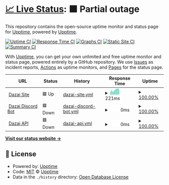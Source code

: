 # [📈 Live Status](https://upptime.github.io/upptime): <!--live status--> **🟧 Partial outage**

This repository contains the open-source uptime monitor and status page for [Upptime](https://upptime.js.org), powered by [Upptime](https://github.com/upptime/upptime).

[![Uptime CI](https://github.com/koj-co/upptime/workflows/Uptime%20CI/badge.svg)](https://github.com/koj-co/upptime/actions?query=workflow%3A%22Uptime+CI%22)
[![Response Time CI](https://github.com/koj-co/upptime/workflows/Response%20Time%20CI/badge.svg)](https://github.com/koj-co/upptime/actions?query=workflow%3A%22Response+Time+CI%22)
[![Graphs CI](https://github.com/koj-co/upptime/workflows/Graphs%20CI/badge.svg)](https://github.com/koj-co/upptime/actions?query=workflow%3A%22Graphs+CI%22)
[![Static Site CI](https://github.com/koj-co/upptime/workflows/Static%20Site%20CI/badge.svg)](https://github.com/koj-co/upptime/actions?query=workflow%3A%22Static+Site+CI%22)
[![Summary CI](https://github.com/koj-co/upptime/workflows/Summary%20CI/badge.svg)](https://github.com/koj-co/upptime/actions?query=workflow%3A%22Summary+CI%22)

With [Upptime](https://upptime.js.org), you can get your own unlimited and free uptime monitor and status page, powered entirely by a GitHub repository. We use [Issues](https://github.com/upptime/upptime/issues) as incident reports, [Actions](https://github.com/Tet-Dev/DazaiUptimeChecker/actions) as uptime monitors, and [Pages](https://upptime.github.io/upptime) for the status page.

<!--start: status pages-->
<!-- This summary is generated by Upptime (https://github.com/upptime/upptime) -->
<!-- Do not edit this manually, your changes will be overwritten -->
<!-- prettier-ignore -->
| URL | Status | History | Response Time | Uptime |
| --- | ------ | ------- | ------------- | ------ |
| <img alt="" src="https://icons.duckduckgo.com/ip3/dazai.app.ico" height="13"> [Dazai Site](https://dazai.app) | 🟩 Up | [dazai-site.yml](https://github.com/Tet-Dev/DazaiUptimeChecker/commits/HEAD/history/dazai-site.yml) | <details><summary><img alt="Response time graph" src="./graphs/dazai-site/response-time-week.png" height="20"> 221ms</summary><br><a href="https://Tet-Dev.github.io/DazaiUptimeChecker/history/dazai-site"><img alt="Response time 173" src="https://img.shields.io/endpoint?url=https%3A%2F%2Fraw.githubusercontent.com%2FTet-Dev%2FDazaiUptimeChecker%2FHEAD%2Fapi%2Fdazai-site%2Fresponse-time.json"></a><br><a href="https://Tet-Dev.github.io/DazaiUptimeChecker/history/dazai-site"><img alt="24-hour response time 211" src="https://img.shields.io/endpoint?url=https%3A%2F%2Fraw.githubusercontent.com%2FTet-Dev%2FDazaiUptimeChecker%2FHEAD%2Fapi%2Fdazai-site%2Fresponse-time-day.json"></a><br><a href="https://Tet-Dev.github.io/DazaiUptimeChecker/history/dazai-site"><img alt="7-day response time 221" src="https://img.shields.io/endpoint?url=https%3A%2F%2Fraw.githubusercontent.com%2FTet-Dev%2FDazaiUptimeChecker%2FHEAD%2Fapi%2Fdazai-site%2Fresponse-time-week.json"></a><br><a href="https://Tet-Dev.github.io/DazaiUptimeChecker/history/dazai-site"><img alt="30-day response time 181" src="https://img.shields.io/endpoint?url=https%3A%2F%2Fraw.githubusercontent.com%2FTet-Dev%2FDazaiUptimeChecker%2FHEAD%2Fapi%2Fdazai-site%2Fresponse-time-month.json"></a><br><a href="https://Tet-Dev.github.io/DazaiUptimeChecker/history/dazai-site"><img alt="1-year response time 183" src="https://img.shields.io/endpoint?url=https%3A%2F%2Fraw.githubusercontent.com%2FTet-Dev%2FDazaiUptimeChecker%2FHEAD%2Fapi%2Fdazai-site%2Fresponse-time-year.json"></a></details> | <details><summary><a href="https://Tet-Dev.github.io/DazaiUptimeChecker/history/dazai-site">100.00%</a></summary><a href="https://Tet-Dev.github.io/DazaiUptimeChecker/history/dazai-site"><img alt="All-time uptime 99.99%" src="https://img.shields.io/endpoint?url=https%3A%2F%2Fraw.githubusercontent.com%2FTet-Dev%2FDazaiUptimeChecker%2FHEAD%2Fapi%2Fdazai-site%2Fuptime.json"></a><br><a href="https://Tet-Dev.github.io/DazaiUptimeChecker/history/dazai-site"><img alt="24-hour uptime 100.00%" src="https://img.shields.io/endpoint?url=https%3A%2F%2Fraw.githubusercontent.com%2FTet-Dev%2FDazaiUptimeChecker%2FHEAD%2Fapi%2Fdazai-site%2Fuptime-day.json"></a><br><a href="https://Tet-Dev.github.io/DazaiUptimeChecker/history/dazai-site"><img alt="7-day uptime 100.00%" src="https://img.shields.io/endpoint?url=https%3A%2F%2Fraw.githubusercontent.com%2FTet-Dev%2FDazaiUptimeChecker%2FHEAD%2Fapi%2Fdazai-site%2Fuptime-week.json"></a><br><a href="https://Tet-Dev.github.io/DazaiUptimeChecker/history/dazai-site"><img alt="30-day uptime 100.00%" src="https://img.shields.io/endpoint?url=https%3A%2F%2Fraw.githubusercontent.com%2FTet-Dev%2FDazaiUptimeChecker%2FHEAD%2Fapi%2Fdazai-site%2Fuptime-month.json"></a><br><a href="https://Tet-Dev.github.io/DazaiUptimeChecker/history/dazai-site"><img alt="1-year uptime 100.00%" src="https://img.shields.io/endpoint?url=https%3A%2F%2Fraw.githubusercontent.com%2FTet-Dev%2FDazaiUptimeChecker%2FHEAD%2Fapi%2Fdazai-site%2Fuptime-year.json"></a></details>
| <img alt="" src="https://icons.duckduckgo.com/ip3/api.dazai.app.ico" height="13"> [Dazai Discord Bot](https://api.dazai.app:8080/uptime.html) | 🟥 Down | [dazai-discord-bot.yml](https://github.com/Tet-Dev/DazaiUptimeChecker/commits/HEAD/history/dazai-discord-bot.yml) | <details><summary><img alt="Response time graph" src="./graphs/dazai-discord-bot/response-time-week.png" height="20"> 0ms</summary><br><a href="https://Tet-Dev.github.io/DazaiUptimeChecker/history/dazai-discord-bot"><img alt="Response time 0" src="https://img.shields.io/endpoint?url=https%3A%2F%2Fraw.githubusercontent.com%2FTet-Dev%2FDazaiUptimeChecker%2FHEAD%2Fapi%2Fdazai-discord-bot%2Fresponse-time.json"></a><br><a href="https://Tet-Dev.github.io/DazaiUptimeChecker/history/dazai-discord-bot"><img alt="24-hour response time 0" src="https://img.shields.io/endpoint?url=https%3A%2F%2Fraw.githubusercontent.com%2FTet-Dev%2FDazaiUptimeChecker%2FHEAD%2Fapi%2Fdazai-discord-bot%2Fresponse-time-day.json"></a><br><a href="https://Tet-Dev.github.io/DazaiUptimeChecker/history/dazai-discord-bot"><img alt="7-day response time 0" src="https://img.shields.io/endpoint?url=https%3A%2F%2Fraw.githubusercontent.com%2FTet-Dev%2FDazaiUptimeChecker%2FHEAD%2Fapi%2Fdazai-discord-bot%2Fresponse-time-week.json"></a><br><a href="https://Tet-Dev.github.io/DazaiUptimeChecker/history/dazai-discord-bot"><img alt="30-day response time 0" src="https://img.shields.io/endpoint?url=https%3A%2F%2Fraw.githubusercontent.com%2FTet-Dev%2FDazaiUptimeChecker%2FHEAD%2Fapi%2Fdazai-discord-bot%2Fresponse-time-month.json"></a><br><a href="https://Tet-Dev.github.io/DazaiUptimeChecker/history/dazai-discord-bot"><img alt="1-year response time 0" src="https://img.shields.io/endpoint?url=https%3A%2F%2Fraw.githubusercontent.com%2FTet-Dev%2FDazaiUptimeChecker%2FHEAD%2Fapi%2Fdazai-discord-bot%2Fresponse-time-year.json"></a></details> | <details><summary><a href="https://Tet-Dev.github.io/DazaiUptimeChecker/history/dazai-discord-bot">100.00%</a></summary><a href="https://Tet-Dev.github.io/DazaiUptimeChecker/history/dazai-discord-bot"><img alt="All-time uptime 100.00%" src="https://img.shields.io/endpoint?url=https%3A%2F%2Fraw.githubusercontent.com%2FTet-Dev%2FDazaiUptimeChecker%2FHEAD%2Fapi%2Fdazai-discord-bot%2Fuptime.json"></a><br><a href="https://Tet-Dev.github.io/DazaiUptimeChecker/history/dazai-discord-bot"><img alt="24-hour uptime 100.00%" src="https://img.shields.io/endpoint?url=https%3A%2F%2Fraw.githubusercontent.com%2FTet-Dev%2FDazaiUptimeChecker%2FHEAD%2Fapi%2Fdazai-discord-bot%2Fuptime-day.json"></a><br><a href="https://Tet-Dev.github.io/DazaiUptimeChecker/history/dazai-discord-bot"><img alt="7-day uptime 100.00%" src="https://img.shields.io/endpoint?url=https%3A%2F%2Fraw.githubusercontent.com%2FTet-Dev%2FDazaiUptimeChecker%2FHEAD%2Fapi%2Fdazai-discord-bot%2Fuptime-week.json"></a><br><a href="https://Tet-Dev.github.io/DazaiUptimeChecker/history/dazai-discord-bot"><img alt="30-day uptime 100.00%" src="https://img.shields.io/endpoint?url=https%3A%2F%2Fraw.githubusercontent.com%2FTet-Dev%2FDazaiUptimeChecker%2FHEAD%2Fapi%2Fdazai-discord-bot%2Fuptime-month.json"></a><br><a href="https://Tet-Dev.github.io/DazaiUptimeChecker/history/dazai-discord-bot"><img alt="1-year uptime 100.00%" src="https://img.shields.io/endpoint?url=https%3A%2F%2Fraw.githubusercontent.com%2FTet-Dev%2FDazaiUptimeChecker%2FHEAD%2Fapi%2Fdazai-discord-bot%2Fuptime-year.json"></a></details>
| <img alt="" src="https://icons.duckduckgo.com/ip3/api.dazai.app.ico" height="13"> [Dazai API](https://api.dazai.app:8080/api/getPerms) | 🟥 Down | [dazai-api.yml](https://github.com/Tet-Dev/DazaiUptimeChecker/commits/HEAD/history/dazai-api.yml) | <details><summary><img alt="Response time graph" src="./graphs/dazai-api/response-time-week.png" height="20"> 0ms</summary><br><a href="https://Tet-Dev.github.io/DazaiUptimeChecker/history/dazai-api"><img alt="Response time 0" src="https://img.shields.io/endpoint?url=https%3A%2F%2Fraw.githubusercontent.com%2FTet-Dev%2FDazaiUptimeChecker%2FHEAD%2Fapi%2Fdazai-api%2Fresponse-time.json"></a><br><a href="https://Tet-Dev.github.io/DazaiUptimeChecker/history/dazai-api"><img alt="24-hour response time 0" src="https://img.shields.io/endpoint?url=https%3A%2F%2Fraw.githubusercontent.com%2FTet-Dev%2FDazaiUptimeChecker%2FHEAD%2Fapi%2Fdazai-api%2Fresponse-time-day.json"></a><br><a href="https://Tet-Dev.github.io/DazaiUptimeChecker/history/dazai-api"><img alt="7-day response time 0" src="https://img.shields.io/endpoint?url=https%3A%2F%2Fraw.githubusercontent.com%2FTet-Dev%2FDazaiUptimeChecker%2FHEAD%2Fapi%2Fdazai-api%2Fresponse-time-week.json"></a><br><a href="https://Tet-Dev.github.io/DazaiUptimeChecker/history/dazai-api"><img alt="30-day response time 0" src="https://img.shields.io/endpoint?url=https%3A%2F%2Fraw.githubusercontent.com%2FTet-Dev%2FDazaiUptimeChecker%2FHEAD%2Fapi%2Fdazai-api%2Fresponse-time-month.json"></a><br><a href="https://Tet-Dev.github.io/DazaiUptimeChecker/history/dazai-api"><img alt="1-year response time 0" src="https://img.shields.io/endpoint?url=https%3A%2F%2Fraw.githubusercontent.com%2FTet-Dev%2FDazaiUptimeChecker%2FHEAD%2Fapi%2Fdazai-api%2Fresponse-time-year.json"></a></details> | <details><summary><a href="https://Tet-Dev.github.io/DazaiUptimeChecker/history/dazai-api">100.00%</a></summary><a href="https://Tet-Dev.github.io/DazaiUptimeChecker/history/dazai-api"><img alt="All-time uptime 100.00%" src="https://img.shields.io/endpoint?url=https%3A%2F%2Fraw.githubusercontent.com%2FTet-Dev%2FDazaiUptimeChecker%2FHEAD%2Fapi%2Fdazai-api%2Fuptime.json"></a><br><a href="https://Tet-Dev.github.io/DazaiUptimeChecker/history/dazai-api"><img alt="24-hour uptime 100.00%" src="https://img.shields.io/endpoint?url=https%3A%2F%2Fraw.githubusercontent.com%2FTet-Dev%2FDazaiUptimeChecker%2FHEAD%2Fapi%2Fdazai-api%2Fuptime-day.json"></a><br><a href="https://Tet-Dev.github.io/DazaiUptimeChecker/history/dazai-api"><img alt="7-day uptime 100.00%" src="https://img.shields.io/endpoint?url=https%3A%2F%2Fraw.githubusercontent.com%2FTet-Dev%2FDazaiUptimeChecker%2FHEAD%2Fapi%2Fdazai-api%2Fuptime-week.json"></a><br><a href="https://Tet-Dev.github.io/DazaiUptimeChecker/history/dazai-api"><img alt="30-day uptime 100.00%" src="https://img.shields.io/endpoint?url=https%3A%2F%2Fraw.githubusercontent.com%2FTet-Dev%2FDazaiUptimeChecker%2FHEAD%2Fapi%2Fdazai-api%2Fuptime-month.json"></a><br><a href="https://Tet-Dev.github.io/DazaiUptimeChecker/history/dazai-api"><img alt="1-year uptime 100.00%" src="https://img.shields.io/endpoint?url=https%3A%2F%2Fraw.githubusercontent.com%2FTet-Dev%2FDazaiUptimeChecker%2FHEAD%2Fapi%2Fdazai-api%2Fuptime-year.json"></a></details>

<!--end: status pages-->

[**Visit our status website →**](https://upptime.github.io/upptime)

## 📄 License

- Powered by: [Upptime](https://github.com/upptime/upptime)
- Code: [MIT](./LICENSE) © [Upptime](https://upptime.js.org)
- Data in the `./history` directory: [Open Database License](https://opendatacommons.org/licenses/odbl/1-0/)
